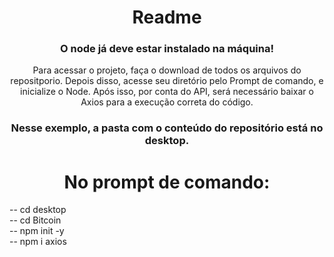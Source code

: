 <h1 align="center">Readme</h1>
<h3 align="center"> O node já deve estar instalado na máquina! </h3>
<p align="center">Para acessar o projeto, faça o download de todos os arquivos do repositporio. Depois disso, acesse seu diretório pelo Prompt de comando, e inicialize o Node. Após isso, por conta do API, será necessário baixar o Axios para a execução correta do código. </p>
<h3 align="center">Nesse exemplo, a pasta com o conteúdo do repositório está no desktop. </h3>

<h1 align="center">No prompt de comando: </h1>

-- cd desktop <br>
-- cd Bitcoin <br>
-- npm init -y <br>
-- npm i axios <br>
